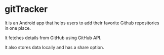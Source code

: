 # gitTracker
It is an Android app that helps users to add their favorite Github repositories in one place.

It fetches details from GitHub using GitHub API.

It also stores data locally and has a share option.
